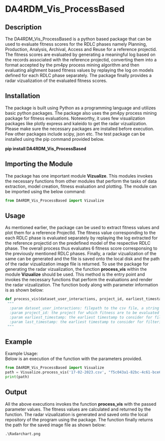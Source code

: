# DA4RDM_Vis_ProcessBased

## Description
The DA4RDM_Vis_ProcessBased is a python based package that can be used to evaluate fitness scores for the RDLC phases namely Planning, Production, Analysis, Archival, Access and Reuse for a reference projectid. The fitness scores are evaluated by generating a meaningful log based on the records associated with the reference projectid, converting them into a format accepted by the pm4py process mining algorithm and then evaluating alighment based fitness values by replaying the log on models defined for each RDLC phase separately. The package finally provides a radar vizualization of the evaluated fitness scores.


## Installation
The package is built using Python as a programming language and utilizes basic python packages. The package also uses the pm4py process mining package for fitness evaluations. Noteworthy, it uses few visualization packages like plotly express and kaleido to get the radar vizualization. Please make sure the necessary packages are installed before execution. Few other packages include scipy, json etc. The test package can be installed using the pip command provided below.

**pip install DA4RDM_Vis_ProcessBased**


## Importing the Module 
The package has one important module **Vizualize**. This modules invokes the necessary functions from other modules that perform the tasks of data extraction, model creation, fitness evaluation and plotting. The module can be imported using the below command:

```python
from DA4RDM_Vis_ProcessBased import Vizualize
```

## Usage
As mentioned earlier, the package can be used to extract fitness values and plot them for a reference ProjectId. The fitness value corresponding to the each RDLC phase is evaluated separately by replaying the log extracted for the reference projectid on the predefined model of the respective RDLC phase. The overall process thus evaluates 6 fitness score corresponsing to the previously mentioned RDLC phases. Finally, a radar vizualization of the same can be generated and the file is saved onto the local disk and the path of the radar vizualization image file is returned. To use the package for generating the radar vizualization, the function **process_vis** within the module **Vizualize** should be used. This method is the entry point and invokes the necessary functions that perform the evaluations and render the radar vizualization. The function body along with parameter information is as shown below:

```python
def process_vis(dataset_user_interactions, project_id, earliest_timestamp, last_timestamp):
 """
  :param dataset_user_interactions: filepath to the csv file, a string is expected
  :param project_id: the project for which fitness are to be evaluated
  :param earliest_timestamp: the earliest timestamp to consider for filtering records 
  :param last_timestamp: the earliest timestamp to consider for filtering records
 """
```

## Example
Example Usage:<br />
Below is an execution of the function with the parameters provided.
```python
from DA4RDM_Vis_ProcessBased import Visualize
path = Visualize.process_vis('17-02-2023.csv', "f5c043a1-82bc-4c61-bce6-0acbc0062948", '2023-02-14 08:57:44.315', '2021-05-03 02:31:54.652')
print(path)
```

## Output
All the above executions invokes the function **process_vis** with the passed parameter values. The fitness values are calculated and returned by the function. The radar vizualization is generated and saved onto the local repository of the program using the package. The function finally returns the path for the saved image file as shown below:

```python
.\Radarchart.png
```

